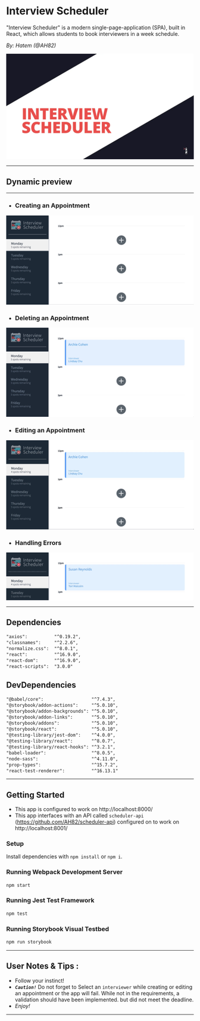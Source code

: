 # Interview Scheduler
"Interview Scheduler" is a modern single-page-application (SPA), built in React, which allows students to book interviewers in a week schedule.

*By: Hatem (@AH82)*

![alt text](docs/_title_.webp "Title")

***
## Dynamic preview
------------------
* ### Creating an Appointment
![alt text](docs/1_Create_an_appointment.gif "Creating an appointment")

* ### Deleting an Appointment
![alt text](docs/2_Delete_an_appointment.gif "Deleting an Appointment")

* ### Editing an Appointment
![alt text](docs/3_Edit_an_appointment.gif "Editing an Appointment")

* ### Handling Errors
![alt text](docs/4_Handling_an_error.gif "Handling Errors")

***
## Dependencies
    "axios":          "^0.19.2",
    "classnames":     "^2.2.6",
    "normalize.css":  "^8.0.1",
    "react":          "^16.9.0",
    "react-dom":      "^16.9.0",
    "react-scripts":  "3.0.0"
## DevDependencies
    "@babel/core":                  "^7.4.3",
    "@storybook/addon-actions":     "^5.0.10",
    "@storybook/addon-backgrounds": "^5.0.10",
    "@storybook/addon-links":       "^5.0.10",
    "@storybook/addons":            "^5.0.10",
    "@storybook/react":             "^5.0.10",
    "@testing-library/jest-dom":    "^4.0.0",
    "@testing-library/react":       "^8.0.7",
    "@testing-library/react-hooks": "^3.2.1",
    "babel-loader":                 "^8.0.5",
    "node-sass":                    "^4.11.0",
    "prop-types":                   "^15.7.2",
    "react-test-renderer":          "^16.13.1"

***

## Getting Started 
* This app is configured to work on http://localhost:8000/
* This app interfaces with an API called `scheduler-api` (https://github.com/AH82/scheduler-api) configured on to work on http://localhost:8001/


### Setup

Install dependencies with `npm install` or `npm i`.

### Running Webpack Development Server

```sh
npm start
```

### Running Jest Test Framework

```sh
npm test
```

### Running Storybook Visual Testbed

```sh
npm run storybook
```

***

## User Notes & Tips :
* Follow your instinct!
* ***`Caution!`*** Do not forget to Select an `interviewer` while creating or editing an appointment or the app will fail. While not in the requirements, a validation should have been implemented. but did not meet the deadline.
* *Enjoy!*

***
